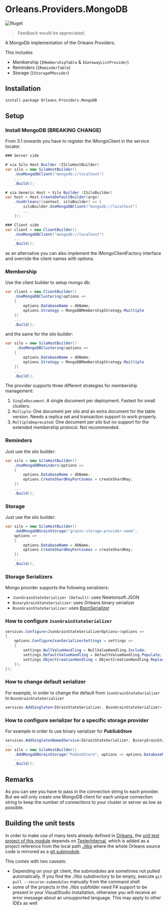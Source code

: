 # Orleans.Providers.MongoDB

![Nuget](https://img.shields.io/nuget/v/Orleans.Providers.MongoDB)

> Feedback would be appreciated.

A MongoDb implementation of the Orleans Providers. 

This includes

 * Membership (`IMembershipTable` & `IGatewayListProvider`)
 * Reminders (`IReminderTable`)
 * Storage (`IStoragePRovider`)

## Installation

```ps
install-package Orleans.Providers.MongoDB
```

## Setup

### Install MongoDB (BREAKING CHANGE)
 
From 3.1 onwards you have to register the IMongoClient in the service locator.

```csharp
### Server side

# via Silo Host Builder (ISiloHostBuilder)
var silo = new SiloHostBuilder()
    .UseMongoDBClient("mongodb://localhost")
    ...
    .Build();

# via Generic Host + Silo Builder (ISiloBuilder)
var host = Host.CreateDefaultBuilder(args)
	.UseOrleans((context, siloBuilder) => {
		siloBuilder.UseMongoDBClient("mongodb://localhost")
		...
	});

### Client side
var client = new ClientBuilder()
    .UseMongoDBClient("mongodb://localhost")
    ...
    .Build();
```

as an alternative you can also implement the IMongoClientFactory interface and override the client names with options.

### Membership

Use the client builder to setup mongo db:

```csharp
var client = new ClientBuilder()
    .UseMongoDBClustering(options =>
    {
        options.DatabaseName = dbName;
        options.Strategy = MongoDBMembershipStrategy.Muiltiple
    })
    ...
    .Build();
```

and the same for the silo builder:

```csharp
var silo = new SiloHostBuilder()
     .UseMongoDBClustering(options =>
    {
        options.DatabaseName = dbName;
        options.Strategy = MongoDBMembershipStrategy.Muiltiple
    })
    ...
    .Build();
```

The provider supports three different strategies for membership management:

1. ```SingleDocument```: A single document per deployment. Fastest for small clusters.
2. ```Multiple```: One document per silo and an extra document for the table version. Needs a replica set and transaction support to work properly.
3. ```MultipleDeprecated```: One document per silo but no support for the extended membership protocol. Not recommended.

### Reminders

Just use the silo builder:

```csharp
var silo = new SiloHostBuilder()
    .UseMongoDBReminders(options =>
    {
        options.DatabaseName = dbName;
        options.CreateShardKeyForCosmos = createShardKey;
    })
    ...
    .Build();
```

### Storage

Just use the silo builder:

```csharp
var silo = new SiloHostBuilder()
    .AddMongoDBGrainStorage("grains-storage-provider-name",
    options =>
    {
        options.DatabaseName = dbName;
        options.CreateShardKeyForCosmos = createShardKey;
    })
    ...
    .Build();
```

### Storage Serializers
Mongo provider supports the following serializers:
* `JsonGrainStateSerializer (Default)`: uses Newtonsoft.JSON
* `BinaryGrainStateSerializer`: uses Orleans binary serializer
* `BsonGrainStateSerializer`: uses [BsonSerializer](https://mongodb.github.io/mongo-csharp-driver/2.18/reference/bson/serialization/)

### How to configure `JsonGrainStateSerializer`
```csharp
services.Configure<JsonGrainStateSerializerOptions>(options =>
{
    options.ConfigureJsonSerializerSettings = settings =>
    {
        settings.NullValueHandling = NullValueHandling.Include;
        settings.DefaultValueHandling = DefaultValueHandling.Populate;
        settings.ObjectCreationHandling = ObjectCreationHandling.Replace;
    });
});
```

### How to change default serializer
For example, in order to change the default from `JsonGrainStateSerializer` to `BsonGrainStateSerializer`
```csharp
services.AddSingleton<IGrainStateSerializer, BsonGrainStateSerializer>();
```

### How to configure serializer for a specific storage provider
For example in order to use binary serializer for **PubSubStore**
```csharp
services.AddSingletonNamedService<IGrainStateSerializer, BinaryGrainStateSerializer>("PubSubStore");
...
var silo = new SiloHostBuilder()
    .AddMongoDBGrainStorage("PubSubStore", options => options.DatabaseName = dbName)
    ...
    .Build();
```

## Remarks

As you can see you have to pass in the connection string to each provider. But we will only create one MongoDB client for each unique connection string to keep the number of connections to your cluster or server as low as possible.


## Building the unit tests

In order to make use of many tests already defined in [Orleans](https://github.com/dotnet/orleans/), the [unit test project of this module](https://github.com/OrleansContrib/Orleans.Providers.MongoDB/tree/master/UnitTest) depends on [TesterInternal](https://github.com/dotnet/orleans/tree/main/test/TesterInternal), which is added as a project reference from the local path [./libs](https://github.com/OrleansContrib/Orleans.Providers.MongoDB/tree/master/libs) where the whole Orleans source code is mirrored as a [git submodule](https://git-scm.com/docs/git-submodule).

This comes with two caveats:
* Depending on your git client, the submodules are sometimes not pulled automatically. If you find the ./libs subdirectory to be empty, execute ```git pull --recurse-submodules``` manually from the command shell
* some of the projects in the ./libs subfolder need F# support to be present in your VisualStudio installation, otherwise you will receive an error message about an unsupported language. This may apply to other IDEs as well
